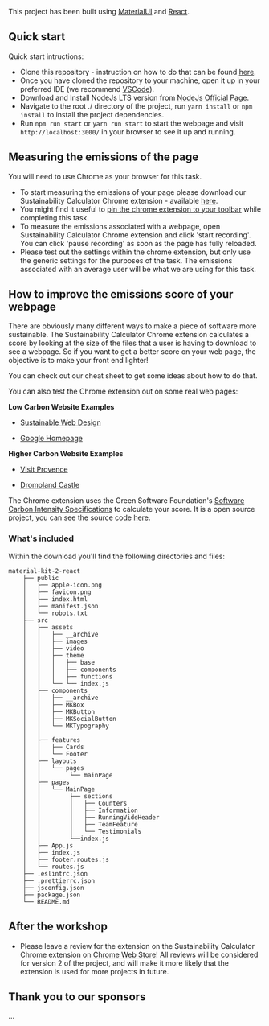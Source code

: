 This project has been built using [MaterialUI](https://mui.com/) and [React](https://react.dev/).

## Quick start

Quick start intructions:

- Clone this repository - instruction on how to do that can be found [here](https://docs.github.com/en/repositories/creating-and-managing-repositories/cloning-a-repository).
- Once you have cloned the repository to your machine, open it up in your preferred IDE (we recommend [VSCode](https://code.visualstudio.com/)).
- Download and Install NodeJs LTS version from [NodeJs Official Page](https://nodejs.org/en/download/).
- Navigate to the root ./ directory of the project, run `yarn install` or `npm install` to install the project dependencies.
- Run `npm run start` or `yarn run start` to start the webpage and visit `http://localhost:3000/` in your browser to see it up and running.

## Measuring the emissions of the page

You will need to use Chrome as your browser for this task.

- To start measuring the emissions of your page please download our Sustainability Calculator Chrome extension - available [here](https://chrome.google.com/webstore/detail/sustainability-calculator/mdecmmmlfhgjmdhkginjjnpbnlobkhom/related).
- You might find it useful to [pin the chrome extension to your toolbar](https://www.wikihow.com/Pin-Extensions-in-Chrome) while completing this task.
- To measure the emissions associated with a webpage, open Sustainability Calculator Chrome extension and click 'start recording'. You can click 'pause recording' as soon as the page has fully reloaded.
- Please test out the settings within the chrome extension, but only use the generic settings for the purposes of the task. The emissions associated with an average user will be what we are using for this task.

## How to improve the emissions score of your webpage

There are obviously many different ways to make a piece of software more sustainable. The Sustainability Calculator Chrome extension calculates a score by looking at the size of the files that a user is having to download to see a webpage. So if you want to get a better score on your web page, the objective is to make your front end lighter!

You can check out our cheat sheet to get some ideas about how to do that.

You can also test the Chrome extension out on some real web pages:

**Low Carbon Website Examples**

- [Sustainable Web Design](https://sustainablewebdesign.org/)

- [Google Homepage](https://www.google.co.uk/)

**Higher Carbon Website Examples**

- [Visit Provence](https://www.myprovence.fr/)

- [Dromoland Castle](https://www.dromoland.ie/)

The Chrome extension uses the Green Software Foundation's [Software Carbon Intensity Specifications](https://github.com/Green-Software-Foundation/sci/blob/dev/Software_Carbon_Intensity/Software_Carbon_Intensity_Specification.md) to calculate your score. It is a open source project, you can see the source code [here](https://github.com/Theodo-UK/sustainability-calculator).

### What's included

Within the download you'll find the following directories and files:

```
material-kit-2-react
    ├── public
    │   ├── apple-icon.png
    │   ├── favicon.png
    │   ├── index.html
    │   ├── manifest.json
    │   └── robots.txt
    ├── src
    │   ├── assets
    │   │   ├── __archive
    │   │   ├── images
    │   │   ├── video
    │   │   ├── theme
    │   │   │   ├── base
    │   │   │   ├── components
    │   │   │   ├── functions
    │   │   └── └── index.js
    │   ├── components
    │   │   ├── __archive
    │   │   ├── MKBox
    │   │   ├── MKButton
    │   │   ├── MKSocialButton
    │   │   └── MKTypography
    │   │
    │   ├── features
    │   │   ├── Cards
    │   │   └── Footer
    │   ├── layouts
    │   │   └── pages
    │   │        └── mainPage
    │   ├── pages
    │   │   └── MainPage
    │   │        ├── sections
    │   │        │   ├── Counters
    │   │        │   ├── Information
    │   │        │   ├── RunningVideHeader
    │   │        │   ├── TeamFeature
    │   │        │   └── Testimonials
    │   │        └──index.js
    │   ├── App.js
    │   ├── index.js
    │   ├── footer.routes.js
    │   └── routes.js
    ├── .eslintrc.json
    ├── .prettierrc.json
    ├── jsconfig.json
    ├── package.json
    └── README.md
```

## After the workshop

- Please leave a review for the extension on the Sustainability Calculator Chrome extension on [Chrome Web Store](https://chrome.google.com/webstore/detail/sustainability-calculator/mdecmmmlfhgjmdhkginjjnpbnlobkhom/related)! All reviews will be considered for version 2 of the project, and will make it more likely that the extension is used for more projects in future.

## Thank you to our sponsors

...
